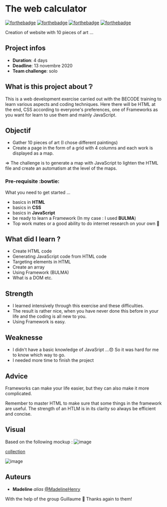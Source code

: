 # The web calculator

[![forthebadge](http://forthebadge.com/images/badges/built-with-love.svg)](http://forthebadge.com) [![forthebadge](https://forthebadge.com/images/badges/validated-html5.svg)](http://forthebadge.com) [![forthebadge](https://forthebadge.com/images/badges/made-with-javascript.svg)](http://forthebadge.com) [![forthebadge](https://forthebadge.com/images/badges/uses-css.svg)](http://forthebadge.com)

Creation of website with 10 pieces of art ...

## Project infos 

- **Duration**: 4 days
- **Deadline**: 13 novembre 2020
- **Team challenge**: solo 

## What is this project about :grey_question:

This is a web development exercise carried out with the BECODE training to learn various aspects and coding techniques. Here there will be HTML at the end, CSS according to everyone's preferences, one of Frameworks as you want for learn to use them and mainly JavaScript.

## Objectif

- Gather 10 pieces of art (I chose different paintings)
- Create a page in the form of a grid with 4 columns and each work is displayed as a map.

=> The challenge is to generate a map with JavaScript to lighten the HTML file and create an automatism at the level of the maps. 

### Pre-requisite :bowtie:

What you need to get started ...

- basics in **HTML**
- basics in **CSS**
- basics in **JavaScript**
- be ready to learn a Framework (In my case : I used **BULMA**)
- Top work mates or a good ability to do internet research on your own :muscle: 

## What did I learn ?

- Create HTML code
- Generating JavaScript code from HTML code
- Targeting elements in HTML
- Create an array
- Using Framework (BULMA)
- What is a DOM
etc.

## Strength

- I learned intensively through this exercise and these difficulties.
- The result is rather nice, when you have never done this before in your life and the coding is all new to you.
- Using Framework is easy.

## Weaknesse

- I didn't have a basic knowledge of JavaSript ...:disappointed:
So it was hard for me to know which way to go.
- I needed more time to finish the project 

## Advice

Frameworks can make your life easier, but they can also make it more complicated.

Remember to master HTML to make sure that some things in the framework are useful. The strength of an HTLM is in its clarity so always be efficient and concise.

## Visual
Based on the following mockup : 
![image](https://github.com/madelinehenry/09-PaintingCollection/blob/main/img/mockup.png)

[collection](https://madelinehenry.github.io/09-PaintingCollection/.)

![image](https://github.com/madelinehenry/09-PaintingCollection/blob/main//img/PaintingCollection.png)
 

## Auteurs
* **Madeline** _alias_ [@MadelineHenry](https://github.com/MadelineHenry)

With the help of the group Guillaume :gift_heart:
Thanks again to them!

